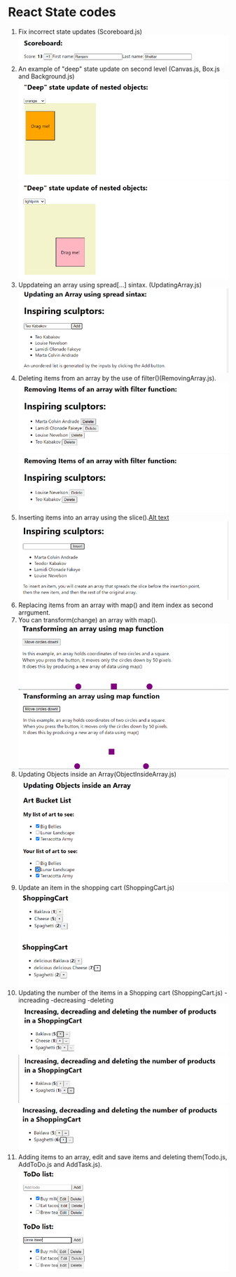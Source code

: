 # React State codes

1. Fix incorrect state updates (Scoreboard.js)![Alt text](image-8.png)
2. An example of "deep" state update on second level (Canvas.js, Box.js and Background.js)![Alt text](image-6.png)![Alt text](image-7.png)
3. Uppdateing an array using spread[...] sintax. (UpdatingArray.js)![Alt text](image-3.png)
4. Deleting items from an array by the use of filter()(RemovingArray.js).![Alt text](image-4.png)![Alt text](image-5.png)
5. Inserting items into an array using the slice().[Alt text](image-10.png)![Alt text](image-11.png)
6. Replacing items from an array with map() and item index as second arrgument.
7. You can transform(change) an array with map().![Alt text](image-12.png)![Alt text](image-13.png)
8. Updating Objects inside an Array(ObjectInsideArray.js)![Alt text](image-14.png)
9. Update an item in the shopping cart (ShoppingCart.js)![Alt text](image-15.png)![Alt text](image-16.png)
10. Updating the number of the items in a Shopping cart (ShoppingCart.js)
    -increading
    -decreasing
    -deleting
    ![Alt text](image-17.png)![Alt text](image-19.png)![Alt text](image-18.png)
11. Adding items to an array, edit and save items and deleting them(Todo.js, AddToDo.js and AddTask.js).![Alt text](image-20.png)![Alt text](image-21.png)
